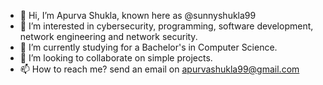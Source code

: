 - 👋 Hi, I’m Apurva Shukla, known here as @sunnyshukla99
- 👀 I’m interested in cybersecurity, programming, software development, network engineering and network security.
- 🌱 I’m currently studying for a Bachelor's in Computer Science.
- 💞️ I’m looking to collaborate on simple projects.
- 📫 How to reach me? send an email on apurvashukla99@gmail.com
